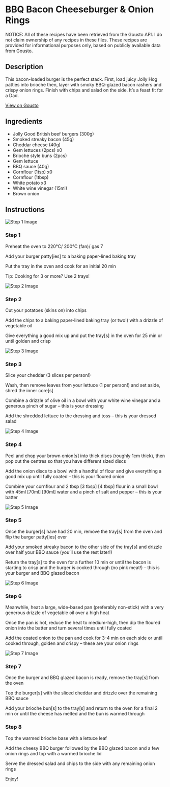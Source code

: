 # BBQ Bacon Cheeseburger & Onion Rings

NOTICE: All of these recipes have been retrieved from the Gousto API. I do not claim ownership of any recipes in these files. These recipes are provided for informational purposes only, based on publicly available data from Gousto.

## Description

This bacon-loaded burger is the perfect stack. First, load juicy Jolly Hog patties into brioche then, layer with smoky BBQ-glazed bacon rashers and crispy onion rings. Finish with chips and salad on the side. It’s a feast fit for a Dad.

[View on Gousto](https://www.gousto.co.uk/recipes/cookbook/bbq-bacon-cheeseburger-onion-rings)

## Ingredients

- Jolly Good British beef burgers (300g)
- Smoked streaky bacon (45g)
- Cheddar cheese (40g)
- Gem lettuces (2pcs) x0
- Brioche style buns (2pcs)
- Gem lettuce
- BBQ sauce (40g)
- Cornflour (1tsp) x0
- Cornflour (1tbsp)
- White potato x3
- White wine vinegar (15ml)
- Brown onion

## Instructions

![Step 1 Image](https://production-media.gousto.co.uk/cms/recipe-step-image/step-1-1715609677918-x200.jpg)

### Step 1

Preheat the oven to 220°C/ 200°C (fan)/ gas 7

Add your burger patty[ies] to a baking paper-lined baking tray

Put the tray in the oven and cook for an initial 20 min

Tip: Cooking for 3 or more? Use 2 trays!

![Step 2 Image](https://production-media.gousto.co.uk/cms/recipe-step-image/step-2-1715609696255-x200.jpg)

### Step 2

Cut your potatoes (skins on) into chips

Add the chips to a baking paper-lined baking tray (or two!) with a drizzle of vegetable oil

Give everything a good mix up and put the tray[s] in the oven for 25 min or until golden and crisp

![Step 3 Image](https://production-media.gousto.co.uk/cms/recipe-step-image/step-3-1715609700282-x200.jpg)

### Step 3

Slice your cheddar (3 slices per person!)

Wash, then remove leaves from your lettuce (1 per person!) and set aside, shred the inner core[s]

Combine a drizzle of olive oil in a bowl with your white wine vinegar and a generous pinch of sugar – this is your dressing

Add the shredded lettuce to the dressing and toss – this is your dressed salad

![Step 4 Image](https://production-media.gousto.co.uk/cms/recipe-step-image/step-4-1715609707174-x200.jpg)

### Step 4

Peel and chop your brown onion[s] into thick discs (roughly 1cm thick), then pop out the centres so that you have different sized discs

Add the onion discs to a bowl with a handful of flour and give everything a good mix up until fully coated – this is your floured onion

Combine your cornflour and 2 tbsp <span class="text-purple">[3 tbsp]</span> <span class="text-danger">[4 tbsp]</span> flour in a small bowl with 45ml <span class="text-purple">[70ml]</span> <span class="text-danger">[90ml] </span>water and a pinch of salt and pepper – this is your batter

![Step 5 Image](https://production-media.gousto.co.uk/cms/recipe-step-image/step-5-1715609714935-x200.jpg)

### Step 5

Once the burger[s] have had 20 min, remove the tray[s] from the oven and flip the burger patty[ies] over

Add your smoked streaky bacon to the other side of the tray[s] and drizzle over half your BBQ sauce (you’ll use the rest later!)

Return the tray[s] to the oven for a further 10 min or until the bacon is starting to crisp and the burger is cooked through (no pink meat!) – this is your burger and BBQ glazed bacon

![Step 6 Image](https://production-media.gousto.co.uk/cms/recipe-step-image/step-6-1715609720507-x200.jpg)

### Step 6

Meanwhile, heat a large, wide-based pan (preferably non-stick) with a very generous drizzle of vegetable oil over a high heat

Once the pan is hot, reduce the heat to medium-high, then dip the floured onion into the batter and turn several times until fully coated

Add the coated onion to the pan and cook for 3-4 min on each side or until cooked through, golden and crispy – these are your onion rings

![Step 7 Image](https://production-media.gousto.co.uk/cms/recipe-step-image/step-7-1715609724621-x200.jpg)

### Step 7

Once the burger and BBQ glazed bacon is ready, remove the tray[s] from the oven

Top the burger[s] with the sliced cheddar and drizzle over the remaining BBQ sauce

Add your brioche bun[s] to the tray[s] and return to the oven for a final 2 min or until the cheese has melted and the bun is warmed through

### Step 8

Top the warmed brioche base with a lettuce leaf

Add the cheesy BBQ burger followed by the BBQ glazed bacon and a few onion rings and top with a warmed brioche lid

Serve the dressed salad and chips to the side with any remaining onion rings

Enjoy!

